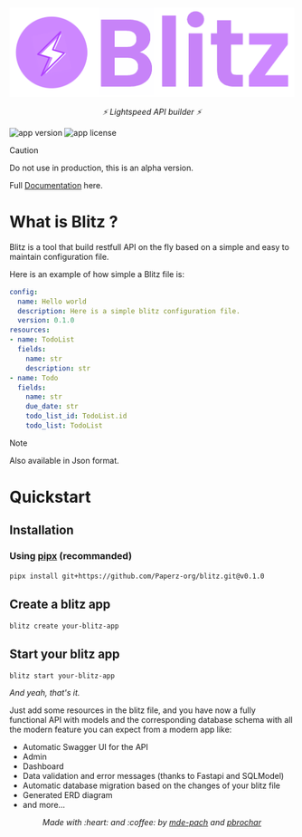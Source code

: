 #

![alt text](./docs/images/blitz_banner.png)
<p align="center">
  <em>⚡️ Lightspeed API builder ⚡️</em>
</p>

![app version](https://img.shields.io/badge/version-0.1.0-brightgreen)
![app license](https://img.shields.io/badge/license-MIT-brightgreen)

> [!CAUTION]
> Do not use in production, this is an alpha version.

Full [Documentation](https://paperz-org.github.io/blitz/) here.

# **What is Blitz ?**
Blitz is a tool that build restfull API on the fly based on a simple and easy to maintain configuration file.

Here is an example of how simple a Blitz file is:
  ```yaml
  config:
    name: Hello world
    description: Here is a simple blitz configuration file.
    version: 0.1.0
  resources:
  - name: TodoList
    fields:
      name: str
      description: str
  - name: Todo
    fields:
      name: str
      due_date: str
      todo_list_id: TodoList.id
      todo_list: TodoList
  ```
> [!NOTE]
> Also available in Json format.

# Quickstart

## Installation

### Using [pipx](https://pipx.pypa.io/stable/installation/) (recommanded)
```bash
pipx install git+https://github.com/Paperz-org/blitz.git@v0.1.0
```

## Create a blitz app

```console
blitz create your-blitz-app
```

## Start your blitz app

```console
blitz start your-blitz-app
```

*And yeah, that's it.*

Just add some resources in the blitz file, and you have now a fully functional API with models and the corresponding database schema with all the modern feature you can expect from a modern app like:

- Automatic Swagger UI for the API
- Admin
- Dashboard
- Data validation and error messages (thanks to Fastapi and SQLModel)
- Automatic database migration based on the changes of your blitz file
- Generated ERD diagram
- and more...

<p align="center">
  <em>Made with :heart: and :coffee: by <a href="https://github.com/mde-pach">mde-pach</a> and <a href="https://github.com/pbrochar">pbrochar</a></em>
</p>


